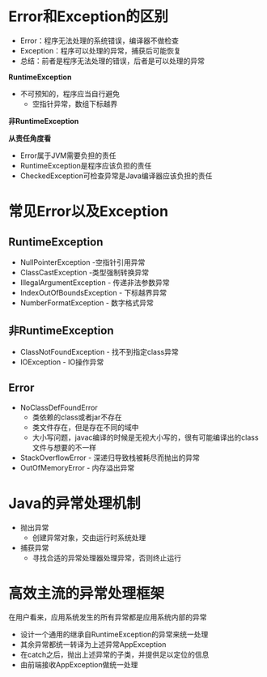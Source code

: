 # Error和Exception的区别

* Error：程序无法处理的系统错误，编译器不做检查
* Exception：程序可以处理的异常，捕获后可能恢复
* 总结：前者是程序无法处理的错误，后者是可以处理的异常

**RuntimeException**

* 不可预知的，程序应当自行避免
  * 空指针异常，数组下标越界

**非RuntimeException**

**从责任角度看**

* Error属于JVM需要负担的责任
* RuntimeException是程序应该负担的责任
* CheckedException可检查异常是Java编译器应该负担的责任

# 常见Error以及Exception

## RuntimeException

* NullPointerException -空指针引用异常
* ClassCastException -类型强制转换异常
* IllegalArgumentException - 传递非法参数异常
* IndexOutOfBoundsException - 下标越界异常
* NumberFormatException - 数字格式异常 

## 非RuntimeException

* ClassNotFoundException - 找不到指定class异常
* IOException - IO操作异常

## Error

* NoClassDefFoundError
  * 类依赖的class或者jar不存在
  * 类文件存在，但是存在不同的域中
  * 大小写问题，javac编译的时候是无视大小写的，很有可能编译出的class文件与想要的不一样
* StackOverflowError - 深递归导致栈被耗尽而抛出的异常
* OutOfMemoryError - 内存溢出异常

# Java的异常处理机制

* 抛出异常
  * 创建异常对象，交由运行时系统处理
* 捕获异常
  * 寻找合适的异常处理器处理异常，否则终止运行

# 高效主流的异常处理框架

在用户看来，应用系统发生的所有异常都是应用系统内部的异常

* 设计一个通用的继承自RuntimeException的异常来统一处理
* 其余异常都统一转译为上述异常AppException
* 在catch之后，抛出上述异常的子类，并提供足以定位的信息
* 由前端接收AppException做统一处理

